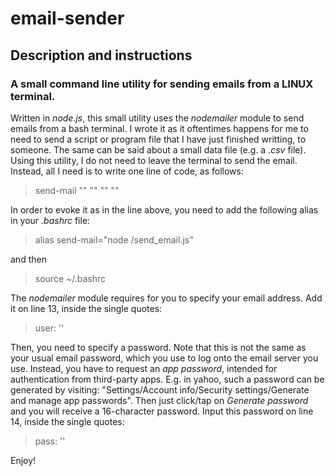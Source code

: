 # email-sender
## Description and instructions
### A small command line utility for sending emails from a LINUX terminal.

Written in *node.js*, this small utility uses the *nodemailer* module to send emails from a bash terminal. 
I wrote it as it oftentimes happens for me to need to send a script or program file that I have just finished writting, to someone. The same can be said about a small data file (e.g. a *.csv* file). Using this utility, I do not need to leave the terminal to send the email. Instead, all I need is to write one line of code, as follows:

>send-mail "<the-recipient-address>" "<the-subject>" "<the-content>" "<path-to-attachment>"

In order to evoke it as in the line above, you need to add the following alias in your *.bashrc* file:

>alias send-mail="node <path-to-script>/send_email.js"

and then

>source ~/.bashrc

The *nodemailer* module requires for you to specify your email address. Add it on line 13, inside the single quotes:
>user: ''

Then, you need to specify a password. Note that this is not the same as your usual email password, which you use to log onto the email server you use. Instead, you have to request an *app password*, intended for authentication from third-party apps. E.g. in yahoo, such a password can be generated by visiting: "Settings/Account info/Security settings/Generate and manage app passwords". Then just click/tap on *Generate password* and you will receive a 16-character password. Input this password on line 14, inside the single quotes:
>pass: ''

Enjoy!
